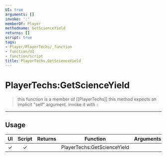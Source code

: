 ```yaml
---
UI: true
arguments: []
invoke: ':'
memberOf: Player
methodname: GetScienceYield
returns: []
script: true
tags:
- Player/PlayerTechs/_function
- function/UI
- function/script
title: PlayerTechs.GetScienceYield
---
```

# PlayerTechs:GetScienceYield
> this function is a member of [[PlayerTechs]]
> this method expects an implicit "self" argument. invoke it with `:`
-----
## Usage
|  UI | Script | Returns | Function | Arguments |
|:---:|:------:|-------:|:--------:|:---------|
|✓|✓||PlayerTechs:GetScienceYield||
